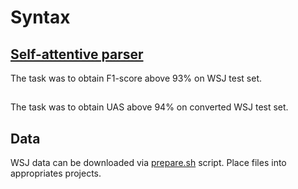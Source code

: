 # Syntax

## [Self-attentive parser](self-attentive-parser)

The task was to obtain F1-score above 93% on WSJ test set.

## []()

The task was to obtain UAS above 94% on converted WSJ test set.

## Data

WSJ data can be downloaded via [prepare.sh](prepare.sh) script. Place files into appropriates projects.
